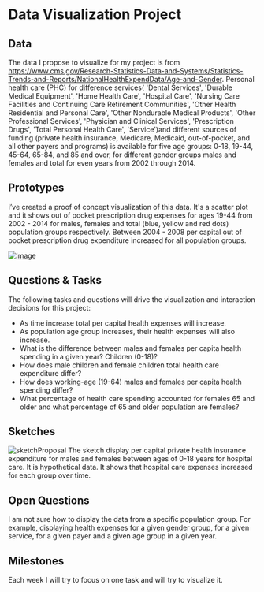 # Data Visualization Project

## Data

The data I propose to visualize for my project is from https://www.cms.gov/Research-Statistics-Data-and-Systems/Statistics-Trends-and-Reports/NationalHealthExpendData/Age-and-Gender. Personal health care (PHC) for difference services( 'Dental Services', 'Durable Medical Equipment', 'Home Health Care', 'Hospital Care', 'Nursing Care Facilities and Continuing Care Retirement Communities', 'Other Health Residential and Personal Care', 'Other Nondurable Medical Products', 'Other Professional Services', 'Physician and Clinical Services', 'Prescription Drugs', 'Total Personal Health Care', 'Service')and different sources of funding (private health insurance, Medicare, Medicaid, out-of-pocket, and all other payers and programs) is available for five age groups: 0-18, 19-44, 45-64, 65-84, and 85 and over, for different gender groups males and females and total for even years from 2002 through 2014.

## Prototypes

I’ve created a proof of concept visualization of this data. It's a scatter plot and it shows out of pocket prescription drug expenses for ages 19-44 from 2002 - 2014 for males, females and total (blue, yellow and red dots) population groups respectively. Between 2004 - 2008 per capital out of pocket prescription drug expenditure increased for all population groups.



[![image](https://user-images.githubusercontent.com/20228364/219963275-523207c5-4195-43f6-8ff0-4712e47f178a.png)](https://vizhub.com/khateraAlizada/f61c94f3d98840feb5b0f85af6823c21?file=scatterPlot.js)

## Questions & Tasks

The following tasks and questions will drive the visualization and interaction decisions for this project:

 * As time increase total per capital health expenses will increase. 
 * As population age group increases, their health expenses will also increase.
 * What is the difference between males and females per capita health spending in a given year? Children (0-18)?
 * How does male children and female children total health care expenditure differ?
 * How does working-age (19-64) males and females per capita health spending differ?
 * What percentage of health care spending accounted for females 65 and older and what percentage of 65 and older population are females?
 

## Sketches
![sketchProposal](https://user-images.githubusercontent.com/20228364/219959375-a033fec8-33d8-460c-b4e5-a0589371d5f2.png)
The sketch display per capital private health insurance expenditure for males and females between ages of 0-18 years for hospital care. It is hypothetical data. It shows that hospital care expenses increased for each group over time. 

## Open Questions

I am not sure how to display the data from a specific population group. For example, displaying  health expenses for a given gender group, for a given service, for a given payer and a given age group in a given year. 

## Milestones

Each week I will try to focus on one task and will try to visualize it. 
